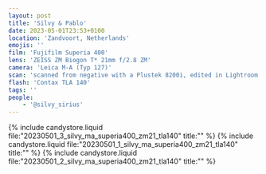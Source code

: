 ```yaml
---
layout: post
title: 'Silvy & Pablo'
date: 2023-05-01T23:53+0100
location: 'Zandvoort, Netherlands'
emojis: ''
film: 'Fujifilm Superia 400'
lens: 'ZEISS ZM Biogon T* 21mm f/2.8 ZM'
camera: 'Leica M-A (Typ 127)'
scan: 'scanned from negative with a Plustek 8200i, edited in Lightroom'
flash: 'Contax TLA 140'
tags: ''
people: 
    - '@silvy_sirius'
---
```


{% include candystore.liquid file:"20230501_3_silvy_ma_superia400_zm21_tla140" title:"" %}
{% include candystore.liquid file:"20230501_1_silvy_ma_superia400_zm21_tla140" title:"" %}
{% include candystore.liquid file:"20230501_2_silvy_ma_superia400_zm21_tla140" title:"" %}